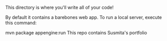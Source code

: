 This directory is where you'll write all of your code!

By default it contains a barebones web app. To run a local server, execute this
command:

mvn package appengine:run
This repo contains Susmita's portfolio
